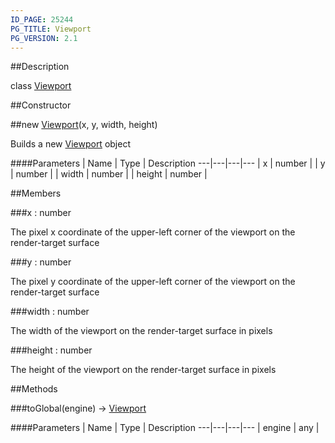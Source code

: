```yaml
---
ID_PAGE: 25244
PG_TITLE: Viewport
PG_VERSION: 2.1
---
```

##Description

class [Viewport](/classes/2.2-alpha/Viewport)



##Constructor

##new [Viewport](/classes/2.2-alpha/Viewport)(x, y, width, height)

Builds a new [Viewport](/classes/2.2-alpha/Viewport) object

####Parameters
 | Name | Type | Description
---|---|---|---
 | x | number | 
 | y | number | 
 | width | number | 
 | height | number | 

##Members

###x : number

The pixel x coordinate of the upper-left corner of the viewport on the render-target surface

###y : number

The pixel y coordinate of the upper-left corner of the viewport on the render-target surface

###width : number

The width of the viewport on the render-target surface in pixels

###height : number

The height of the  viewport on the render-target surface in pixels

##Methods

###toGlobal(engine) &rarr; [Viewport](/classes/2.2-alpha/Viewport)



####Parameters
 | Name | Type | Description
---|---|---|---
 | engine | any | 

